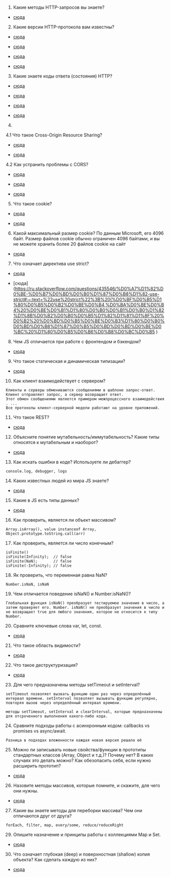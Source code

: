 1. Какие методы HTTP-запросов вы знаете? 

+ [сюда](https://zametkinapolyah.ru/servera-i-protokoly/tema-7-opredelenie-metodov-http-http-method-definitions-metody-http-zaprosov.html)

2. Какие версии HTTP-протокола вам известны? 

+ [сюда](https://www.youtube.com/watch?v=C_QZtajkDf0&ab_channel=letsCode)

+ [сюда](https://ssl.com.ua/blog/http-vs-https/)

+ [сюда](https://developer.mozilla.org/ru/docs/Web/HTTP/Overview)

+ [сюда](https://habr.com/ru/post/215117/)

3. Какие знаете коды ответа (состояния) HTTP?

+ [сюда](https://developer.mozilla.org/ru/docs/Web/HTTP/Status)

+ [сюда](https://unlim24.com/support/39/%D0%BA%D0%BE%D0%B4%D1%8B-%D0%BE%D1%82%D0%B2%D0%B5%D1%82%D0%BE%D0%B2-%D1%81%D0%B5%D1%80%D0%B2%D0%B5%D1%80%D0%B0-%D0%BE%D1%88%D0%B8%D0%B1%D0%BA%D0%B8-http-200-301-404-302-500-503-550-%D0%B4%D1%80)

+ [сюда](https://sitechecker.pro/ru/http-status-codes/)

+ [сюда](https://pr-cy.ru/news/p/7246-chto-oznachaet-kod-otveta-servera)

4. 
4.1 Что такое Cross-Origin Resource Sharing? 

+ [сюда](https://developer.mozilla.org/en-US/docs/Web/HTTP/CORS)

+ [сюда](https://ru.wikipedia.org/wiki/Cross-origin_resource_sharing)

4.2 Как устранить проблемы с CORS?

+ [сюда](https://xakplant.ru/2019/05/31/fetch-%D0%B8-cors-%D0%BF%D1%80%D0%B8%D0%BC%D0%B5%D1%80-%D0%BD%D0%B0-reactjs-%D0%B8-%D0%B4%D1%80%D1%83%D0%B3%D0%B8%D0%B5/)

+ [сюда](https://learn.javascript.ru/xhr-crossdomain)

+ [сюда](https://docs.microsoft.com/en-us/aspnet/core/security/cors?view=aspnetcore-2.2)

5. Что такое cookie?

+ [сюда](https://ssl.com.ua/blog/what-are-cookies/)

+ [сюда](https://www.youtube.com/watch?v=Sfu6zNsntfc&ab_channel=MarioDev)

6. Какой максимальный размер cookie?
По данным Microsoft, его 4096 байт. Размер файлов cookie обычно ограничен 4096 байтами, и вы не можете хранить более 20 файлов cookie на сайт

+ [сюда](https://www.youtube.com/watch?v=Sfu6zNsntfc&ab_channel=MarioDev)

7. Что означает директива use strict?

+ [сюда](https://developer.mozilla.org/ru/docs/Web/JavaScript/Reference/Strict_mode)

+ [сюда](https://ru.stackoverflow.com/questions/435546/%D0%A7%D1%82%D0%BE-%D0%B7%D0%BD%D0%B0%D1%87%D0%B8%D1%82-use-strict#:~:text=%22use%20strict%22%3B%20(%D0%BF%D0%B5%D1%80%D0%B5%D0%B2%D0%BE%D0%B4,%D0%BA%D0%BE%D0%B4%20%D0%BE%D0%B1%D1%80%D0%B0%D0%B1%D0%B0%D1%82%D1%8B%D0%B2%D0%B0%D0%B5%D1%82%D1%81%D1%8F%20%D0%B2%20%D0%BD%D0%B5%D0%BE%D0%B3%D1%80%D0%B0%D0%BD%D0%B8%D1%87%D0%B5%D0%BD%D0%BD%D0%BE%D0%BC%20%D1%80%D0%B5%D0%B6%D0%B8%D0%BC%D0%B5 )

8. Чем JS отличается при работе с фронтендом и бэкендом?

+ [сюда](https://techrocks.ru/2020/07/01/front-end-vs-back-end-development/)

9. Что такое статическая и динамическая типизации?

+ [сюда](https://senior.ua/articles/kak-ponyat-raznicu-mezhdu-staticheskoy-i-dinamicheskoy-tipizaciey#:~:text=%D0%A1%D1%82%D0%B0%D1%82%D0%B8%D1%87%D0%B5%D1%81%D0%BA%D0%B0%D1%8F%20%D0%BF%D1%80%D0%BE%D0%B2%D0%B5%D1%80%D0%BA%D0%B0%3A%20%D0%B4%D0%BE%D0%BF%D0%BE%D0%BB%D0%BD%D0%B8%D1%82%D0%B5%D0%BB%D1%8C%D0%BD%D0%B0%D1%8F%20%D0%BE%D0%B1%D1%80%D0%B0%D0%B1%D0%BE%D1%82%D0%BA%D0%B0%20%D0%B2%D0%BE,%D0%B2%D1%80%D0%B5%D0%BC%D1%8F%20%D0%B2%D1%8B%D0%BF%D0%BE%D0%BB%D0%BD%D0%B5%D0%BD%D0%B8%D1%8F%20%D0%B2%D0%BB%D0%B8%D1%8F%D0%B5%D1%82%20%D0%BD%D0%B0%20%D0%BF%D1%80%D0%BE%D0%B8%D0%B7%D0%B2%D0%BE%D0%B4%D0%B8%D1%82%D0%B5%D0%BB%D1%8C%D0%BD%D0%BE%D1%81%D1%82%D1%8C )

10. Как клиент взаимодействует с сервером?

```
Клиенты и серверы обмениваются сообщениями в шаблоне запрос-ответ. Клиент отправляет запрос, а сервер возвращает ответ. 
Этот обмен сообщениями является примером межпроцессного взаимодействия . ... 
Все протоколы клиент-серверной модели работают на уровне приложений.
```

11. Что такое REST? 

+ [сюда](https://medium.com/@andr.ivas12/rest-%D0%BF%D1%80%D0%BE%D1%81%D1%82%D1%8B%D0%BC-%D1%8F%D0%B7%D1%8B%D0%BA%D0%BE%D0%BC-90a0bca0bc78 )

12. Объясните понятие мутабельность/иммутабельность? Какие типы относятся к мутабельным и наоборот?

+ [сюда](https://techrocks.ru/2020/11/13/immutability-in-javascript-explained/ )

13. Как искать ошибки в коде? Используете ли дебаггер?

```
console.log, debugger, logs
```

14. Каких известных людей из мира JS знаете? 

+ [сюда](https://techrocks.ru/2019/04/23/kyle-simpson-interview/ )

15. Какие в JS есть типы данных? 

+ [сюда](https://medium.com/@Dimetrio89/%D0%B2%D1%8B-%D0%BD%D0%B5-%D0%B7%D0%BD%D0%B0%D0%B5%D1%82%D0%B5-js-%D1%82%D0%B8%D0%BF%D1%8B-%D0%B4%D0%B0%D0%BD%D0%BD%D1%8B%D1%85-%D0%B8-%D0%B7%D0%BD%D0%B0%D1%87%D0%B5%D0%BD%D0%B8%D1%8F-f95a605de82 )

16. Как проверить, является ли объект массивом?

```
Array.isArray(), value instanceof Array, Object.prototype.toString.call(arr)
```

17. Как проверить, является ли число конечным? 

```
isFinite() 
isFinite(Infinity);  // false
isFinite(NaN);       // false
isFinite(-Infinity); // false
```

18. Як проверить, что переменная равна NaN?

```
Number.isNaN, isNaN
```

19. Чем отличается поведение isNaN() и Number.isNaN()?

```
Глобальная функция isNaN() преобразует тестируемое значение в число, а затем проверяет его. Number. isNaN() не преобразует значения в число и не возвращает true для любого значения, которое не относится к типу Number.
```

20. Сравните ключевые слова var, let, const.

+ [сюда](https://techrocks.ru/2020/04/07/difference-between-var-let-const/ )

21. Что такое область видимости?

+ [сюда](https://itchief.ru/javascript/scope-and-context )

22. Что такое деструктуризация?

+ [сюда](https://techrocks.ru/2020/12/20/javascript-destructuring-syntax/ )

23. Для чего предназначены методы setTimeout и setInterval?

```
setTimeout позволяет вызвать функцию один раз через определённый интервал времени. setInterval позволяет вызывать функцию регулярно, повторяя вызов через определённый интервал времени.

методы setTimeout, setInterval и clearInterval, которые предназначены для отсроченного выполнения какого-либо кода.
```

24. Сравните подходы работы с асинхронным кодом: сallbacks vs promises vs async/await.

```
Разница в подходах вложенности каждая новая версия решала её
```

25. Можно ли записывать новые свойства/функции в прототипы стандартных классов (Array, Object и т.д.)? Почему нет? В каких случаях это делать можно? Как обезопасить себя, если нужно расширить прототип?

+ [сюда](https://developer.mozilla.org/ru/docs/Web/JavaScript/Inheritance_and_the_prototype_chain )

26. Назовите методы массивов, которые помните, и скажите, для чего они нужны.

+ [сюда](https://developer.mozilla.org/ru/docs/Web/JavaScript/Reference/Global_Objects/Array )

27. Какие вы знаете методы для переборки массива? Чем они отличаются друг от друга?

```
forEach, filter, map, every/some, reduce/reduceRight
```

29. Опишите назначение и принципы работы с коллекциями Map и Set.

+ [сюда](https://learn.javascript.ru/set-map )

30. Что означает глубокая (deep) и поверхностная (shallow) копия объекта? Как сделать каждую из них?

+ [сюда](https://gary5496.github.io/2018/03/javascript-copy-types/ )
